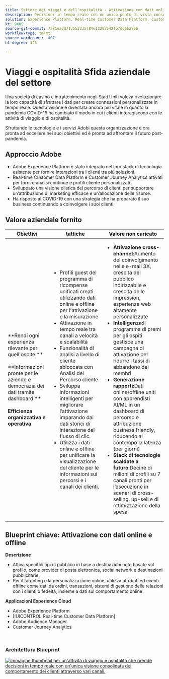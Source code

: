```yaml
---
title: Settore dei viaggi e dell'ospitalità - Attivazione con dati online e offline
description: Decisioni in tempo reale con un unico punto di vista consolidato del comportamento dei clienti tra diversi canali.
solution: Experience Platform, Real-time Customer Data Platform, Customer Journey Analytics, Analytics, Audience Manager, Experience Manager, Target
kt: 9485
source-git-commit: 7a81ea5d71355323a784e12207542fb7dd6b286b
workflow-type: tm+mt
source-wordcount: '407'
ht-degree: 14%

---
```



# Viaggi e ospitalità Sfida aziendale del settore

Una società di casinò e intrattenimento negli Stati Uniti voleva rivoluzionare la loro capacità di sfruttare i dati per creare connessioni personalizzate in tempo reale.  Questa visione è diventata ancora più vitale in quanto la pandemia COVID-19 ha cambiato il modo in cui i clienti interagiscono con le attività di viaggio e di ospitalità.

Sfruttando le tecnologie e i servizi Adobi questa organizzazione è ora pronta ad eccellere nei suoi obiettivi ed è pronta ad affrontare il futuro post-pandemia.

## Approccio Adobe

* Adobe Experience Platform è stato integrato nel loro stack di tecnologia esistente per fornire interazioni tra i clienti tra più soluzioni.
* Real-time Customer Data Platform e Customer Journey Analytics attivati per fornire analisi continue e profili cliente personalizzati.
* Sviluppato una visione olistica del percorso di clienti per supportare un’attribuzione di marketing efficace e un’allocazione delle risorse.
* Ha risposto al COVID-19 con una strategia che ha preparato il suo business continuando a coinvolgere i suoi clienti.

## Valore aziendale fornito

| Obiettivi | tattiche | Valore non caricato |
|---|---|---|
| **Rendi ogni esperienza rilevante per quell&#39;ospite **<br></br>**Informazioni pronte per le aziende e democrazia dei dati tramite dashboard **<br></br>**Efficienza organizzativa e operativa**</ul> | <ul><li>Profili guest del programma di ricompense unificati creati utilizzando dati online e offline per l&#39;attivazione e la misurazione</li><li>Attivazione in tempo reale tra canali a velocità e scalabilità</li><li>Funzionalità di analisi a livello di cliente sbloccata con Analisi del Percorso cliente</li><li>Sviluppa informazioni intelligenti per migliorare l’attivazione imparando dai dati storici di interazione del flusso di clic.</li><li>Utilizza i dati online e offline per unificare la visualizzazione del cliente per le informazioni sui percorsi e i canali dei clienti.</li></ul> | <ul><li><strong> Attivazione cross-channel:</strong>Aumento del coinvolgimento nelle e-mail 3X, crescita del pubblico indirizzabile e crescita delle impression, esperienze web altamente personalizzate </li><li><strong>Intelligenza:</strong>Il programma di premi per gli ospiti gestisce una campagna di attivazione per ridurre i tassi di abbandono dei membri</li><li><strong>Generazione rapporti:</strong>Dati online/offline uniti con apprendisti AI/ML in un dashboard di percorso e attribuzione business friendly, riducendo al contempo la latenza (per giorni)</li><li><strong>Stack di tecnologie scaldate a futuro:</strong>Decine di milioni di profili su 7 canali pronti per l’esecuzione in scenari di cross-selling, up-sell e di ottimizzazione della spesa</li></ul> |

## Blueprint chiave: Attivazione con dati online e offline

<strong>Descrizione</strong>
<ul><li>Attiva specifici tipi di pubblico in base a destinazioni note basate sul profilo, come provider di posta elettronica, social network e destinazioni pubblicitarie.</li><li>Per il targeting e la personalizzazione online, utilizza attributi ed eventi offline come dati da ordini, transazioni, sistemi di gestione delle relazioni con i clienti o fedeltà, insieme a dati sul comportamento online.</li></li></ul>

<strong>Applicazioni Experience Cloud</strong>
<ul><li>Adobe Experience Platform</li><li>[!UICONTROL Real-time Customer Data Platform]</li><li>Adobe Audience Manager</li><li>Customer Journey Analytics</li></ul> 
<br>

### Architettura Blueprint

<a href="https://experienceleague.adobe.com/docs/blueprints-learn/architecture/audience-activation/platform-and-applications.html?lang=it"><img alt="immagine thumbnail per un&#39;attività di viaggio e ospitalità che prende decisioni in tempo reale con un&#39;unica visione consolidata del comportamento dei clienti attraverso vari canali." src="https://experienceleague.adobe.com/docs/blueprints-learn/assets/online_offline_activation.svg"/></a>




